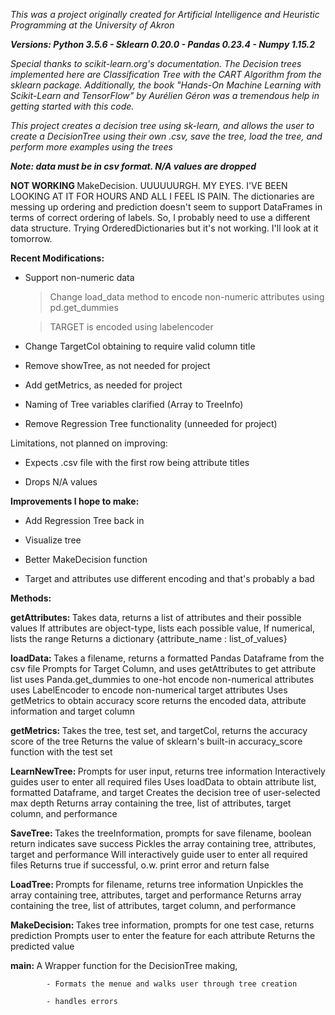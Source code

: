 ﻿<i>This was a project originally created for Artificial Intelligence and Heuristic Programming at the University of Akron

<b>Versions: Python 3.5.6 - Sklearn 0.20.0 - Pandas 0.23.4 - Numpy 1.15.2</b>

Special thanks to scikit-learn.org's documentation. The Decision trees implemented here are Classification Tree with the CART Algorithm from the sklearn package.
Additionally, the book "Hands-On Machine Learning with Scikit-Learn and TensorFlow" by Aurélien Géron was a tremendous help in getting started with this code.

This project creates a decision tree using sk-learn, and allows the user to create a DecisionTree using their own .csv, save the tree, load the tree, and perform more examples using the trees
</i>

<b><i>Note: data must be in csv format. N/A values are dropped</i></b>

<B> NOT WORKING </B> 
MakeDecision. UUUUUURGH. MY EYES. I'VE BEEN LOOKING AT IT FOR HOURS AND ALL I FEEL IS PAIN. 
The dictionaries are messing up ordering and prediction doesn't seem to support DataFrames in terms of correct ordering of labels. 
So, I probably need to use a different data structure. Trying OrderedDictionaries but it's not working. 
I'll look at it tomorrow. 

<b>Recent Modifications:</b>

- Support non-numeric data

  > Change load_data method to encode non-numeric attributes using pd.get_dummies

  > TARGET is encoded using labelencoder

- Change TargetCol obtaining to require valid column title

- Remove showTree, as not needed for project

- Add getMetrics, as needed for project

- Naming of Tree variables clarified (Array to TreeInfo)

- Remove Regression Tree functionality (unneeded for project)


Limitations, not planned on improving:

- Expects .csv file with the first row being attribute titles

- Drops N/A values


<b> Improvements I hope to make: </b>

- Add Regression Tree back in

- Visualize tree

- Better MakeDecision function

- Target and attributes use different encoding and that's probably a bad



<b>Methods:</b>

<b>getAttributes: </b>
            Takes data, returns a list of attributes and their possible values
            If attributes are object-type, lists each possible value,
            If numerical, lists the range
            Returns a dictionary {attribute_name : list_of_values}
            
<b>loadData: </b>
            Takes a filename, returns a formatted Pandas Dataframe from the csv file
            Prompts for Target Column, and uses getAttributes to get attribute list
            uses Panda.get_dummies to one-hot encode non-numerical attributes
            uses LabelEncoder to encode non-numerical target attributes
            Uses getMetrics to obtain accuracy score
            returns the encoded data,  attribute information and target column

<b>getMetrics: </b>
            Takes the tree, test set, and targetCol, returns the accuracy score of the tree
            Returns the value of sklearn's built-in accuracy_score function with the test set
            
<b>LearnNewTree: </b>
            Prompts for user input, returns tree information
            Interactively guides user to enter all required files
            Uses loadData to obtain attribute list, formatted Dataframe, and target 
            Creates the decision tree of user-selected max depth
            Returns array containing the tree, list of attributes, target column, and performance 

<b>SaveTree: </b>
           Takes the treeInformation, prompts for save filename, boolean return indicates save success
           Pickles the array containing tree, attributes, target and performance
           Will interactively guide user to enter all required files
           Returns true if successful, o.w. print error and return false

<b>LoadTree: </b>
           Prompts for filename, returns tree information
           Unpickles the array containing tree, attributes, target and performance
           Returns array containing the tree, list of attributes, target column, and performance 
           
<b>MakeDecision: </b>
           Takes tree information, prompts for one test case, returns prediction
           Prompts user to enter the feature for each attribute
           Returns the predicted value

<b>main: </b>
            A Wrapper function for the DecisionTree making, 
            
            - Formats the menue and walks user through tree creation
            
            - handles errors

